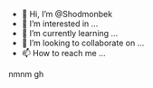 - 👋 Hi, I’m @Shodmonbek
- 👀 I’m interested in ...
- 🌱 I’m currently learning ...
- 💞️ I’m looking to collaborate on ...
- 📫 How to reach me ...
<!---
Shodmonbek/Shodmonbek is a ✨ special ✨ repository because its `README.md` (this file) appears on your GitHub profile.
You can click the Preview link to take a look at your changes.
--->
nmnm
gh
